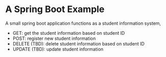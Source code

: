 # A Spring Boot Example

A small spring boot application functions as a student information system,

- GET: get the student information based on student ID
- POST: register new student information
- DELETE (TBD): delete student information based on student ID
- UPDATE (TBD): update student information
